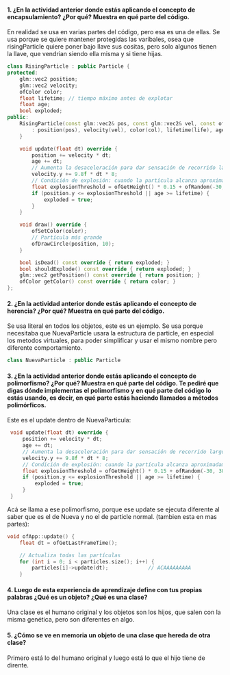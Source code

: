 #### 1. ¿En la actividad anterior donde estás aplicando el concepto de encapsulamiento? ¿Por qué? Muestra en qué parte del código.

En realidad se usa en varias partes del código, pero esa es una de ellas. Se usa porque se quiere mantener protegidas las varibales, osea que risingParticle quiere poner bajo llave sus cositas, pero solo algunos tienen la llave, que vendrian siendo ella misma y si tiene hijas.

```cpp
class RisingParticle : public Particle {
protected:
    glm::vec2 position;
    glm::vec2 velocity;
    ofColor color;
    float lifetime; // tiempo máximo antes de explotar
    float age;
    bool exploded;
public:
    RisingParticle(const glm::vec2& pos, const glm::vec2& vel, const ofColor& col, float life)
        : position(pos), velocity(vel), color(col), lifetime(life), age(0), exploded(false) {
    }

    void update(float dt) override {
        position += velocity * dt;
        age += dt;
        // Aumenta la desaceleración para dar sensación de recorrido largo
        velocity.y += 9.8f * dt * 8;
        // Condición de explosión: cuando la partícula alcanza aproximadamente el 15% de la altura
        float explosionThreshold = ofGetHeight() * 0.15 + ofRandom(-30, 30);
        if (position.y <= explosionThreshold || age >= lifetime) {
            exploded = true;
        }
    }

    void draw() override {
        ofSetColor(color);
        // Partícula más grande
        ofDrawCircle(position, 10);
    }

    bool isDead() const override { return exploded; }
    bool shouldExplode() const override { return exploded; }
    glm::vec2 getPosition() const override { return position; }
    ofColor getColor() const override { return color; }
};
```

#### 2. ¿En la actividad anterior donde estás aplicando el concepto de herencia? ¿Por qué? Muestra en qué parte del código.
Se usa literal en todos los objetos, este es un ejemplo. Se usa porque necesitaba que NuevaParticle usara la estructura de particle, en especial los metodos virtuales, para poder simplificar y usar el mismo nombre pero diferente comportamiento.

```cpp
class NuevaParticle : public Particle
```

#### 3. ¿En la actividad anterior donde estás aplicando el concepto de polimorfismo? ¿Por qué? Muestra en qué parte del código. Te pediré que digas dónde implementas el polimorfismo y en qué parte del código lo estás usando, es decir, en qué parte estás haciendo llamados a métodos polimórficos.

Este es el update dentro de NuevaParticula:

```cpp
 void update(float dt) override {
     position += velocity * dt;
     age += dt;
     // Aumenta la desaceleración para dar sensación de recorrido largo
     velocity.y += 9.8f * dt * 8;
     // Condición de explosión: cuando la partícula alcanza aproximadamente el 15% de la altura
     float explosionThreshold = ofGetHeight() * 0.15 + ofRandom(-30, 30);
     if (position.y <= explosionThreshold || age >= lifetime) {
         exploded = true;
     }
 }
```

Acá se llama a ese polimorfismo, porque ese update se ejecuta diferente al saber que es el de Nueva y no el de particle normal. (tambien esta en mas partes):

```cpp
void ofApp::update() {
    float dt = ofGetLastFrameTime();

    // Actualiza todas las partículas
    for (int i = 0; i < particles.size(); i++) {
        particles[i]->update(dt);             // ACAAAAAAAAA
    }
```

#### 4. Luego de esta experiencia de aprendizaje define con tus propias palabras ¿Qué es un objeto? ¿Qué es una clase?
Una clase es el humano original y los objetos son los hijos, que salen con la misma genética, pero son diferentes en algo.

#### 5. ¿Cómo se ve en memoria un objeto de una clase que hereda de otra clase?
Primero está lo del humano original y luego está lo que el hijo tiene de dirente.

